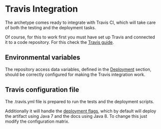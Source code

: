 # Travis Integration

The archetype comes ready to integrate with Travis CI, which will take care of both the testing and the deployment tasks.

Of course, for this to work first you must have set up Travis and connected it to a code repository. For this check the [Travis guide][travis-guide].

## Environmental variables

The repository access data variables, defined in the [Deployment](./deployment.html) section, should be correctly configured for making the Travis integration work.

## Travis configuration file

The .travis.yml file is prepared to run the tests and the deployment scripts.

Additionally it will handle the [deployment flags](./deployment.html#Deployment_flags), which by default will deploy the artifact using Java 7 and the docs using Java 8. To change this just modify the configuration matrix.

[travis-guide]: http://docs.travis-ci.com/user/for-beginners/